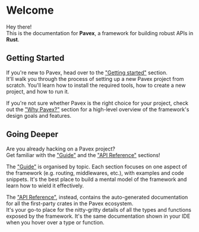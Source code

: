 # Welcome

Hey there!\
This is the documentation for **Pavex**, a framework for building robust APIs in **Rust**.

## Getting Started

If you're new to Pavex, head over to the ["Getting started"](../getting_started/index.md) section.\
It'll walk you through the process of setting up a new Pavex project from scratch.
You'll learn how to install the required tools, how to create a new project, and how to run it.

If you're not sure whether Pavex is the right choice for your project,
check out the ["Why Pavex?"](why_pavex.md) section for a high-level overview of the framework's
design goals and features.

## Going Deeper

Are you already hacking on a Pavex project?\
Get familiar with the ["Guide"](../guide/index.md) and the ["API Reference"](../api_reference/pavex/index.html) sections!

The ["Guide"](../guide/index.md) is organised by topic. Each section focuses on one aspect of the framework
(e.g. routing, middlewares, etc.), with examples and code snippets.
It's the best place to build a mental model of the framework and learn how to wield it effectively.

The ["API Reference"](../api_reference/pavex/index.html), instead, contains the auto-generated
documentation for all the first-party crates in the Pavex ecosystem.\
It's your go-to place for the nitty-gritty details of all the types and functions
exposed by the framework. It's the same documentation shown in your IDE when you hover over a type or function.
